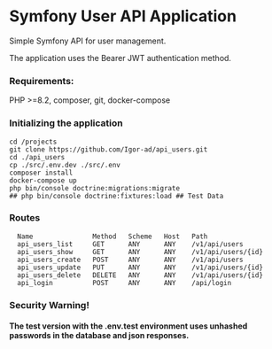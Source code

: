 # Symfony User API Application

Simple Symfony API for user management.

The application uses the Bearer JWT authentication method.

### Requirements:

PHP >=8.2, composer, git, docker-compose


### Initializing the application

```
cd /projects
git clone https://github.com/Igor-ad/api_users.git
cd ./api_users
cp ./src/.env.dev ./src/.env
composer install
docker-compose up
php bin/console doctrine:migrations:migrate
## php bin/console doctrine:fixtures:load ## Test Data
```

### Routes

```
  Name               Method   Scheme   Host   Path
  api_users_list     GET      ANY      ANY    /v1/api/users
  api_users_show     GET      ANY      ANY    /v1/api/users/{id}
  api_users_create   POST     ANY      ANY    /v1/api/users
  api_users_update   PUT      ANY      ANY    /v1/api/users/{id}
  api_users_delete   DELETE   ANY      ANY    /v1/api/users/{id}
  api_login          POST     ANY      ANY    /api/login
```

### Security Warning!

####  The test version with the .env.test environment uses unhashed passwords in the database and json responses.

